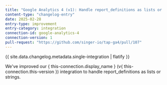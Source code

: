```yaml
---
title: "Google Analytics 4 (v1): Handle report_definitions as lists or strings"
content-type: "changelog-entry"
date: 2025-02-28
entry-type: improvement
entry-category: integration
connection-id: google-analytics-4
connection-version: 1
pull-request: "https://github.com/singer-io/tap-ga4/pull/107"
---
```

{{ site.data.changelog.metadata.single-integration | flatify }}

We've improved our { this-connection.display_name } (v{ this-connection.this-version }) integration to handle report_definitions as lists or strings.